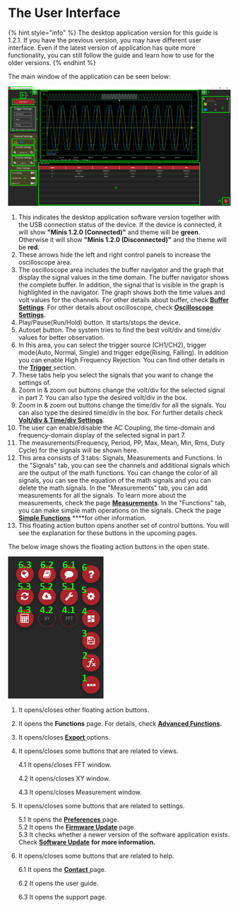 # The User Interface

{% hint style="info" %}
The desktop application version for this guide is 1.2.1. If you have the previous version, you may have different user interface. Even if the latest version of application has quite more functionality, you can still follow the guide and learn how to use for the older versions.
{% endhint %}

The main window of the application can be seen below:

![](../../../../.gitbook/assets/image%20%2855%29.png)

1. This indicates the desktop application software version together with the USB connection status of the device. If the device is connected, it will show **"Minis 1.2.0 \(Connected\)"** and theme will be **green**. Otherwise it will show **"Minis 1.2.0 \(Disconnected\)"** and the theme will be **red**.
2. These arrows hide the left and right control panels to increase the oscilloscope area.
3. The oscilloscope area includes the buffer navigator and the graph that display the signal values in the time domain. The buffer navigator shows the complete buffer. In addition, the signal that is visible in the graph is highlighted in the navigator. The graph shows both the time values and volt values for the channels. For other details about buffer, check [**Buffer Settings**](buffer-settings.md). For other details about oscilloscope, check [**Oscilloscope Settings**](scope-settings/).
4. Play/Pause\(Run/Hold\) button. It starts/stops the device.
5. Autoset button. The system tries to find the best volt/div and time/div values for better observation.
6.  In this area, you can select the trigger source \(CH1/CH2\), trigger mode\(Auto, Normal, Single\) and trigger edge\(Rising, Falling\). In addition you can enable High Frequency Rejection. You can find other details in the [**Trigger** ](scope-settings/trigger.md)section.
7. These tabs help you select the signals that you want to change the settings of.
8. Zoom in & zoom out buttons change the volt/div for the selected signal in part 7. You can also type the desired volt/div in the box. 
9. Zoom in & zoom out buttons change the time/div for all the signals. You can also type the desired time/div in the box. For further details check [**Volt/div & Time/div Settings**](scope-settings/volt-div-and-time-div-settings.md).
10. The user can enable/disable the AC Coupling, the time-domain and frequency-domain display of the selected signal in part 7.
11. The measurements\(Frequency, Period, PP, Max, Mean, Min, Rms, Duty Cycle\) for the signals will be shown here.
12. This area consists of 3 tabs: Signals, Measurements and Functions. In the "Signals" tab, you can see the channels and additional signals which are the output of the math functions. You can change the color of all signals, you can see the equation of the math signals and you can delete the math signals. In the "Measurements" tab, you can add measurements for all the signals. To learn more about the measurements, check the page [**Measurements**](measurements.md). In the "Functions" tab, you can make simple math operations on the signals. Check the page [**Simple Functions**](simple-functions.md) ****for other information.
13. This floating action button opens another set of control buttons. You will see the explanation for these buttons in the upcoming pages.

The below image shows the floating action buttons in the open state.

![](../../../../.gitbook/assets/image%20%28179%29.png)

1. It opens/closes other floating action buttons.
2. It opens the **Functions** page. For details, check [**Advanced Functions**](custom-functions.md)**.**
3. It opens/closes [**Export** ](export.md)options.
4. It opens/closes some buttons that are related to views.

   4.1 It opens/closes FFT window.

   4.2 It opens/closes XY window.

   4.3 It opens/closes Measurement window.

5. It opens/closes some buttons that are related to settings.

   5.1 It opens the [**Preferences** ](preferences.md)page.  
   5.2 It opens the [**Firmware Update**](firmware-update.md) page.  
   5.3 It checks whether a newer version of the software application exists. Check [**Software Update**](software-update.md) ****for more information**.**

6. It opens/closes some buttons that are related to help.

   6.1 It opens the [**Contact** ](contact.md)page.

   6.2 It opens the user guide.

   6.3 It opens the support page. 

